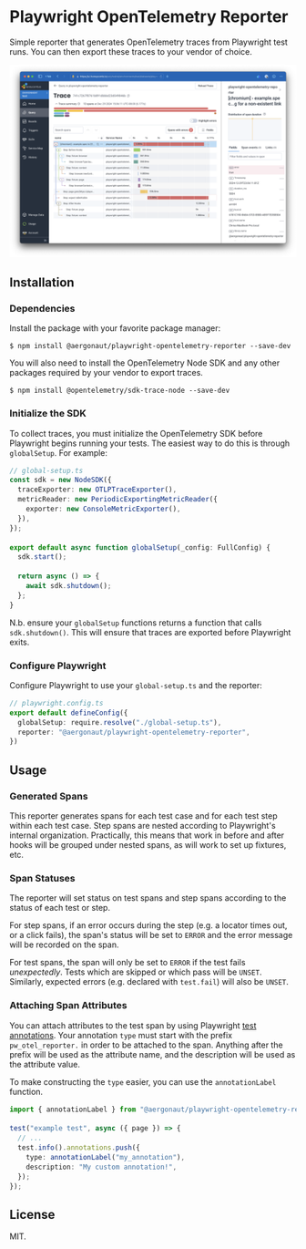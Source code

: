 # Playwright OpenTelemetry Reporter

Simple reporter that generates OpenTelemetry traces from Playwright test runs. You can then export these traces to your
vendor of choice.

![Example of trace in Honeycomb](docs/images/honeycomb-trace-example.png)

## Installation

### Dependencies

Install the package with your favorite package manager:

```
$ npm install @aergonaut/playwright-opentelemetry-reporter --save-dev
```

You will also need to install the OpenTelemetry Node SDK and any other packages required by your vendor to export traces.

```
$ npm install @opentelemetry/sdk-trace-node --save-dev
```

### Initialize the SDK

To collect traces, you must initialize the OpenTelemetry SDK before Playwright begins running your tests. The easiest
way to do this is through `globalSetup`. For example:

```ts
// global-setup.ts
const sdk = new NodeSDK({
  traceExporter: new OTLPTraceExporter(),
  metricReader: new PeriodicExportingMetricReader({
    exporter: new ConsoleMetricExporter(),
  }),
});

export default async function globalSetup(_config: FullConfig) {
  sdk.start();

  return async () => {
    await sdk.shutdown();
  };
}
```

N.b. ensure your `globalSetup` functions returns a function that calls `sdk.shutdown()`. This will ensure that traces
are exported before Playwright exits.

### Configure Playwright

Configure Playwright to use your `global-setup.ts` and the reporter:

```ts
// playwright.config.ts
export default defineConfig({
  globalSetup: require.resolve("./global-setup.ts"),
  reporter: "@aergonaut/playwright-opentelemetry-reporter",
})
```

## Usage

### Generated Spans

This reporter generates spans for each test case and for each test step within each test case. Step spans are nested
according to Playwright's internal organization. Practically, this means that work in before and after hooks will be
grouped under nested spans, as will work to set up fixtures, etc.

### Span Statuses

The reporter will set status on test spans and step spans according to the status of each test or step.

For step spans, if an error occurs during the step (e.g. a locator times out, or a click fails), the span's status will
be set to `ERROR` and the error message will be recorded on the span.

For test spans, the span will only be set to `ERROR` if the test fails _unexpectedly_. Tests which are skipped or which
pass will be `UNSET`. Similarly, expected errors (e.g. declared with `test.fail`) will also be `UNSET`.

### Attaching Span Attributes

You can attach attributes to the test span by using Playwright
[test annotations](https://playwright.dev/docs/test-annotations). Your annotation `type` must start with the prefix
`pw_otel_reporter.` in order to be attached to the span. Anything after the prefix will be used as the attribute name,
and the description will be used as the attribute value.

To make constructing the `type` easier, you can use the `annotationLabel` function.

```ts
import { annotationLabel } from "@aergonaut/playwright-opentelemetry-reporter";

test("example test", async ({ page }) => {
  // ...
  test.info().annotations.push({
    type: annotationLabel("my_annotation"),
    description: "My custom annotation!",
  });
});
```

## License

MIT.
